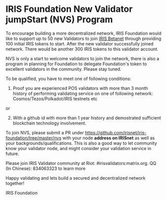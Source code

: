 # IRIS Foundation New Validator jumpStart (NVS)  Program  

To encourage building a more decentralized network, IRIS Foundation would like to support up to 50 new Validators to join [IRIS Betanet](https://www.irisnet.org/mainnet) through providing 100 initial IRIS tokens to start. After the new validator successfully joined network.  There would be another 300 IRIS tokens to this validator account.  

NVS is only a start to welcome validators to join the network, there is also a program in planning for Foundation to delegate Foundation's token to excellent validators in the community. Please stay tuned.

To be qualified, you have to meet one of following conditions: 

1. Proof you are experienced POS validators with more than 3 month history of performing validating service on one of following network:  Cosmos/Tezos/Polkadot/IRIS testnets etc

or 

2. With a github id with more than 1 year history and demostrated sufficient blockchain technology involvement. 


To join NVS, please submit a PR under https://github.com/irisnet/iris-foundation/tree/master/nvs with your node **address on IRISnet** as well as your backgrounds/qualifications. This is also a good way to let community know your validator node, and might consider your validation service in future.

Please join IRIS Validator community at Riot:  #irisvalidators:matrix.org. QQ (In Chinese): 834063323 to learn more

Happy validating and lets build a secured and decentralized network together!

IRIS Foundation 
